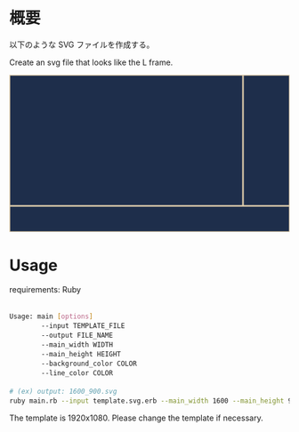 
# 概要

以下のような SVG ファイルを作成する。

Create an svg file that looks like the L frame.

![1600_900.png](./images/1600_900.png)

# Usage

requirements: Ruby

```bash

Usage: main [options]
        --input TEMPLATE_FILE
        --output FILE_NAME
        --main_width WIDTH
        --main_height HEIGHT
        --background_color COLOR
        --line_color COLOR

# (ex) output: 1600_900.svg
ruby main.rb --input template.svg.erb --main_width 1600 --main_height 900 --background_color "#1e2e4b" --line_color "#e0cead" --output 1600_900.svg

```

The template is 1920x1080.
Please change the template if necessary.
